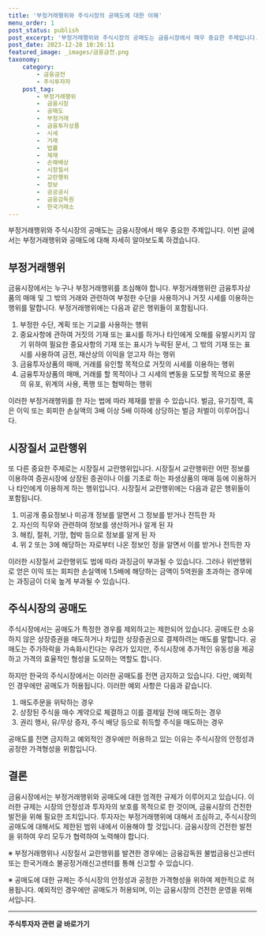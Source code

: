 ```yaml
---
title: '부정거래행위와 주식시장의 공매도에 대한 이해'
menu_order: 1
post_status: publish
post_excerpt: '부정거래행위와 주식시장의 공매도는 금융시장에서 매우 중요한 주제입니다. 이번 글에서는 부정거래행위와 공매도에 대해 자세히 알아보도록 하겠습니다.'
post_date: 2023-12-28 10:26:11
featured_image: _images/금융금전.png
taxonomy:
    category:
        - 금융금전
        - 주식투자자
    post_tag:
        - 부정거래행위
        -  금융시장
        -  공매도
        -  부정거래
        -  금융투자상품
        -  시세
        -  거래
        -  법률
        -  제재
        -  손해배상
        -  시장질서
        -  교란행위
        -  정보
        -  공공공시
        -  금융감독원
        -  한국거래소
---
```



부정거래행위와 주식시장의 공매도는 금융시장에서 매우 중요한 주제입니다. 이번 글에서는 부정거래행위와 공매도에 대해 자세히 알아보도록 하겠습니다.

## 부정거래행위

금융시장에서는 누구나 부정거래행위를 조심해야 합니다. 부정거래행위란 금융투자상품의 매매 및 그 밖의 거래와 관련하여 부정한 수단을 사용하거나 거짓 시세를 이용하는 행위를 말합니다. 부정거래행위에는 다음과 같은 행위들이 포함됩니다.

1. 부정한 수단, 계획 또는 기교를 사용하는 행위
2. 중요사항에 관하여 거짓의 기재 또는 표시를 하거나 타인에게 오해를 유발시키지 않기 위하여 필요한 중요사항의 기재 또는 표시가 누락된 문서, 그 밖의 기재 또는 표시를 사용하여 금전, 재산상의 이익을 얻고자 하는 행위
3. 금융투자상품의 매매, 거래를 유인할 목적으로 거짓의 시세를 이용하는 행위
4. 금융투자상품의 매매, 거래를 할 목적이나 그 시세의 변동을 도모할 목적으로 풍문의 유포, 위계의 사용, 폭행 또는 협박하는 행위

이러한 부정거래행위를 한 자는 법에 따라 제재를 받을 수 있습니다. 벌금, 유기징역, 혹은 이익 또는 회피한 손실액의 3배 이상 5배 이하에 상당하는 벌금 처벌이 이루어집니다. 

## 시장질서 교란행위

또 다른 중요한 주제로는 시장질서 교란행위입니다. 시장질서 교란행위란 어떤 정보를 이용하여 증권시장에 상장된 증권이나 이를 기초로 하는 파생상품의 매매 등에 이용하거나 타인에게 이용하게 하는 행위입니다. 시장질서 교란행위에는 다음과 같은 행위들이 포함됩니다.

1. 미공개 중요정보나 미공개 정보를 알면서 그 정보를 받거나 전득한 자
2. 자신의 직무와 관련하여 정보를 생산하거나 알게 된 자
3. 해킹, 절취, 기망, 협박 등으로 정보를 알게 된 자
4. 위 2 또는 3에 해당하는 자로부터 나온 정보인 정을 알면서 이를 받거나 전득한 자

이러한 시장질서 교란행위도 법에 따라 과징금이 부과될 수 있습니다. 그러나 위반행위로 얻은 이익 또는 회피한 손실액에 1.5배에 해당하는 금액이 5억원을 초과하는 경우에는 과징금이 더욱 높게 부과될 수 있습니다.

## 주식시장의 공매도

주식시장에서는 공매도가 특정한 경우를 제외하고는 제한되어 있습니다. 공매도란 소유하지 않은 상장증권을 매도하거나 차입한 상장증권으로 결제하려는 매도를 말합니다. 공매도는 주가하락을 가속화시킨다는 우려가 있지만, 주식시장에 추가적인 유동성을 제공하고 가격의 효율적인 형성을 도모하는 역할도 합니다.

하지만 한국의 주식시장에서는 이러한 공매도를 전면 금지하고 있습니다. 다만, 예외적인 경우에만 공매도가 허용됩니다. 이러한 예외 사항은 다음과 같습니다.

1. 매도주문을 위탁하는 경우
2. 상장된 주식을 매수 계약으로 체결하고 이를 결제일 전에 매도하는 경우
3. 권리 행사, 유/무상 증자, 주식 배당 등으로 취득할 주식을 매도하는 경우

공매도를 전면 금지하고 예외적인 경우에만 허용하고 있는 이유는 주식시장의 안정성과 공정한 가격형성을 위함입니다.

## 결론

금융시장에서는 부정거래행위와 공매도에 대한 엄격한 규제가 이루어지고 있습니다. 이러한 규제는 시장의 안정성과 투자자의 보호를 목적으로 한 것이며, 금융시장의 건전한 발전을 위해 필요한 조치입니다. 투자자는 부정거래행위에 대해서 조심하고, 주식시장의 공매도에 대해서도 제한된 범위 내에서 이용해야 할 것입니다. 금융시장의 건전한 발전을 위하여 우리 모두가 협력하여 노력해야 합니다.

※ 부정거래행위나 시장질서 교란행위를 발견한 경우에는 금융감독원 불법금융신고센터 또는 한국거래소 불공정거래신고센터를 통해 신고할 수 있습니다.

※ 공매도에 대한 규제는 주식시장의 안정성과 공정한 가격형성을 위하여 제한적으로 허용됩니다. 예외적인 경우에만 공매도가 허용되며, 이는 금융시장의 건전한 운영을 위해서입니다.
<!-- wp:separator -->
<hr class="wp-block-separator has-alpha-channel-opacity"/>
<!-- /wp:separator -->

<!-- wp:group {"backgroundColor":"base","layout":{"type":"constrained"}} -->
<div class="wp-block-group has-base-background-color has-background"><!-- wp:paragraph {"align":"center","fontSize":"medium"} -->
<p class="has-text-align-center has-large-font-size"><strong>주식투자자 관련 글 바로가기</strong></p>
<!-- /wp:paragraph -->


<!-- wp:latest-posts
{"categories":[{"id":15119,"count":19,"description":"","link":"https://uknowlaw.com/category/%ec%a3%bc%ec%8b%9d%ed%88%ac%ec%9e%90%ec%9e%90/","name":"주식투자자","slug":"주식투자자","taxonomy":"category","parent":0,"meta":[],"_links":{"self":[{"href":"https://uknowlaw.com/wp-json/wp/v2/categories/15119"}],"collection":[{"href":"https://uknowlaw.com/wp-json/wp/v2/categories"}],"about":[{"href":"https://uknowlaw.com/wp-json/wp/v2/taxonomies/category"}],"wp:post_type":[{"href":"https://uknowlaw.com/wp-json/wp/v2/posts?categories=15119"}],"curies":[{"name":"wp","href":"https://api.w.org/{rel}","templated":true}]}}],"postsToShow":100,"excerptLength":28,"postLayout":"grid","columns":2,"featuredImageAlign":"left","featuredImageSizeSlug":"large","fontSize":"small"} /--></div>
<!-- /wp:group -->